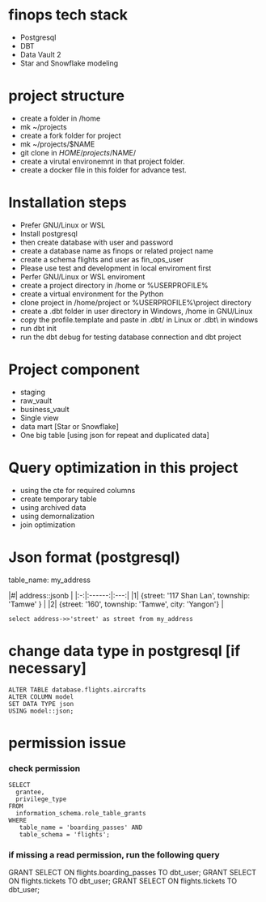 # finops tech stack 
- Postgresql 
- DBT 
- Data Vault 2
- Star and Snowflake modeling

# project structure 
- create a folder in /home 
- mk ~/projects 
- create a fork folder for project 
- mk ~/projects/$NAME
- git clone in $HOME/projects/$NAME/
- create a virutal environemnt in that project folder. 
- create a docker file in this folder for advance test. 

# Installation steps  
- Prefer GNU/Linux or WSL 
- Install postgresql 
- then create database with user and password 
- create a database name as finops or related project name 
- create a schema flights and user as fin_ops_user
- Please use test and development in local enviroment first 
- Perfer GNU/Linux or WSL enviroment 
- create a project directory in /home or %USERPROFILE% 
- create a virtual environment for the Python 
- clone project in /home/project or %USERPROFILE%\project directory 
- create a .dbt folder in user directory in Windows, /home in GNU/Linux
- copy the profile.template and paste in .dbt/ in Linux or .dbt\ in windows
- run dbt init 
- run the dbt debug for testing database connection and dbt project

# Project component 
- staging 
- raw_vault 
- business_vault 
- Single view 
- data mart [Star or Snowflake]
- One big table [using json for repeat and duplicated data]

# Query optimization in this project
- using the cte for required columns 
- create temporary table 
- using archived data 
- using demornalization 
- join optimization

# Json format (postgresql)
table_name: my_address

|#| address::jsonb | 
|:-:|:------:|:---:|
|1| {street: '117 Shan Lan', township: 'Tamwe' } |
|2| {street: '160', township: 'Tamwe', city: 'Yangon'} |

```
select address->>'street' as street from my_address
```

# change data type in postgresql [if necessary]
```
ALTER TABLE database.flights.aircrafts
ALTER COLUMN model
SET DATA TYPE json
USING model::json;
```

# permission issue 
### check permission 
```
SELECT 
  grantee, 
  privilege_type 
FROM 
  information_schema.role_table_grants 
WHERE 
   table_name = 'boarding_passes' AND 
   table_schema = 'flights';
```

### if missing a read permission, run the following query
 GRANT SELECT ON flights.boarding_passes TO dbt_user;
 GRANT SELECT ON flights.tickets TO dbt_user;
 GRANT SELECT ON flights.tickets TO dbt_user;
